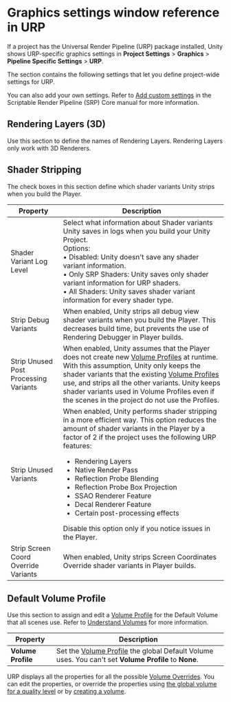 # Graphics settings window reference in URP 

If a project has the Universal Render Pipeline (URP) package installed, Unity shows URP-specific graphics settings in **Project Settings** > **Graphics** > **Pipeline Specific Settings** > **URP**.

The section contains the following settings that let you define project-wide settings for URP.

You can also add your own settings. Refer to [Add custom settings](https://docs.unity3d.com/Packages/com.unity.render-pipelines.core@17.0/manual/add-custom-graphics-settings.md) in the Scriptable Render Pipeline (SRP) Core manual for more information.

## Rendering Layers (3D)

Use this section to define the names of Rendering Layers. Rendering Layers only work with 3D Renderers.

## Shader Stripping

The check boxes in this section define which shader variants Unity strips when you build the Player.

| **Property**              | **Description**                                              |
| --------------------------| ------------------------------------------------------------ |
| Shader Variant Log Level  | Select what information about Shader variants  Unity saves in logs when you build your Unity Project.<br/>Options:<br/>• Disabled: Unity doesn't save any shader variant information.<br/>• Only SRP Shaders: Unity saves only shader variant information for URP shaders.<br/>• All Shaders: Unity saves shader variant information for every shader type. |
| Strip Debug Variants     | When enabled, Unity strips all debug view shader variants when you build the Player. This decreases build time, but prevents the use of Rendering Debugger in Player builds.  |
| Strip Unused Post Processing Variants    | When enabled, Unity assumes that the Player does not create new [Volume Profiles](Volume-Profile.md) at runtime. With this assumption, Unity only keeps the shader variants that the existing [Volume Profiles](Volume-Profile.md) use, and strips all the other variants. Unity keeps shader variants used in Volume Profiles even if the scenes in the project do not use the Profiles. |
| Strip Unused Variants        | When enabled, Unity performs shader stripping in a more efficient way. This option reduces the amount of shader variants in the Player by a factor of 2 if the project uses the following URP features:<ul><li>Rendering Layers</li><li>Native Render Pass</li><li>Reflection Probe Blending</li><li>Reflection Probe Box Projection</li><li>SSAO Renderer Feature</li><li>Decal Renderer Feature</li><li>Certain post-processing effects</li></ul>Disable this option only if you notice issues in the Player. |
| Strip Screen Coord Override Variants | When enabled, Unity strips Screen Coordinates Override shader variants in Player builds. |

## Default Volume Profile

Use this section to assign and edit a [Volume Profile](Volume-Profile.md) for the Default Volume that all scenes use. Refer to [Understand Volumes](volumes.md) for more information.

| **Property**              | **Description**                                              |
| --------------------------| ------------------------------------------------------------ |
| **Volume Profile** | Set the [Volume Profile](Volume-Profile.md) the global Default Volume uses. You can't set **Volume Profile** to **None**. |

URP displays all the properties for all the possible [Volume Overrides](VolumeOverrides.md). You can edit the properties, or override the properties using [the global volume for a quality level](set-up-a-volume.md#configure-the-global-volume-for-a-quality-level) or by [creating a volume](set-up-a-volume.md#add-a-volume).
